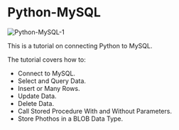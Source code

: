 # Python-MySQL

![Python-MySQL-1](https://user-images.githubusercontent.com/65648983/202136326-eaedac6b-65a0-470c-b1b2-72213abafb7b.png)

This is a tutorial on connecting Python to MySQL. 

The tutorial covers how to: 
  - Connect to MySQL.
  - Select and Query Data.
  - Insert or Many Rows.
  - Update Data.
  - Delete Data.
  - Call Stored Procedure With and Without Parameters.
  - Store Phothos in a BLOB Data Type.
